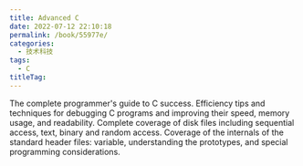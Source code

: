 ```yaml
---
title: Advanced C
date: 2022-07-12 22:10:18
permalink: /book/55977e/
categories:
  - 技术科技
tags:
  - C
titleTag: 
---
```


The complete programmer's guide to C success. Efficiency tips and techniques for debugging C programs and improving their speed, memory usage, and readability. Complete coverage of disk files including sequential access, text, binary and random access. Coverage of the internals of the standard header files: variable, understanding the prototypes, and special programming considerations.

<!-- more -->

<BookShelf
album="https://cdn.staticaly.com/gh/jonsam-ng/image-hosting@master/oxygen-space/image.11br5y0i6tyo.png"
:pages="802"
link="https://www.aliyundrive.com/s/RstvWwajFrK"
author="Peter D. Hipson"
intro="Efficiency tips and techniques for debugging C programs and improving their speed, memory usage, and readability. Complete coverage of disk files including sequential access, text, binary and random access."
lang="英文"
/>
